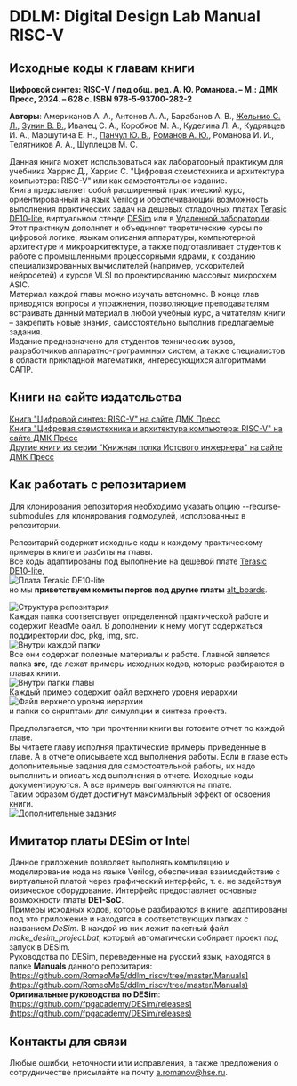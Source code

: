 # DDLM: Digital Design Lab Manual RISC-V

## Исходные коды к главам книги      
**Цифровой синтез: RISC-V / под общ. ред. А. Ю. Романова. – М.: ДМК Пресс, 2024. – 628 с.
ISBN 978-5-93700-282-2**    

**Авторы**: Американов А. А., Антонов А. А., Барабанов А. В., [Жельнио С. Л.](https://github.com/zhelnio "zhelnio"), [Зунин В. В.](https://github.com/vvzunin "vvzunin"), Иванец С. А., Коробков М. А., Куделина Л. А., Кудрявцев И. А., Маршутина Е. Н., [Панчул Ю. В.](https://github.com/yuri-panchul "yuri-panchul"), [Романов А. Ю.](https://github.com/RomeoMe5 "RomeoMe5"), Романова И. И., Телятников А. А., Шуплецов М. С.   

Данная книга может использоваться как лабораторный практикум для учебника Харрис Д., Харрис С. "Цифровая схемотехника и архитектура компьютера: RISC-V" или как самостоятельное издание.   
Книга представляет собой расширенный практический курс, ориентированный на язык Verilog и обеспечивающий возможность выполнения практических задач на дешевых отладочных платах [Terasic DE10-lite](https://www.terasic.com.tw/cgi-bin/page/archive.pl?Language=English&No=1021), виртуальном стенде [DESim](https://github.com/fpgacademy/DESim/releases) или в [Удаленной лаборатории](https://miem.hse.ru/edu/ce/cadsystem/remote_access). Этот практикум дополняет и объединяет теоретические курсы по цифровой логике, языкам описания аппаратуры, компьютерной архитектуре и микроархитектуре, а также подготавливает студентов к работе с промышленными процессорными ядрами, к созданию специализированных вычислителей (например, ускорителей нейросетей) и курсов VLSI по проектированию массовых микросхем ASIC.      
Материал каждой главы можно изучать автономно. В конце глав приводятся вопросы и упражнения, позволяющие преподавателям встраивать данный материал в любой учебный курс, а читателям книги – закрепить новые знания, самостоятельно выполнив предлагаемые задания.     
Издание предназначено для студентов технических вузов, разработчиков аппаратно-программных систем, а также специалистов в области прикладной математики, интересующихся алгоритмами САПР.

## Книги на сайте издательства   
<!-- Обновить ссылку на книгу в DMK Press -->    
[Книга "Цифровой синтез: RISC-V" на сайте ДМК Пресс](https://dmkpress.com/catalog/electronics/circuit_design/978-5-93700-282-2/)      
[Книга "Цифровая схемотехника и архитектура компьютера: RISC-V" на сайте ДМК Пресс](https://dmkpress.com/catalog/electronics/circuit_design/978-5-97060-961-3/)      
[Другие книги из серии "Книжная полка Истового инжернера" на сайте ДМК Пресс](https://dmkpress.com/content/authors/5560386/)     

## Как работать с репозитарием

Для клонирования репозитория необходимо указать опцию --recurse-submodules для клонирования подмодулей, исползованных в репозитории.

Репозитарий содержит исходные коды к каждому практическому примеры в книге и разбиты на главы.      
Все коды адаптированы под выполнение на дешевой плате [Terasic DE10-lite](https://www.terasic.com.tw/cgi-bin/page/archive.pl?Language=English&No=1021),     
![Плата Terasic DE10-lite](img/de10-lite.png)      
но мы **приветствуем комиты портов под другие платы** [alt_boards](https://github.com/RomeoMe5/ddlm_riscv/tree/master/alt_boards "Альтернативные платы").         

![Структура репозитария](img/repo_tree.png)       
Каждая папка соответствует определенной практической работе и содержит ReadMe файл. В дополнении к нему могут содержаться поддиректории doc, pkg, img, src.         
![Внутри каждой папки](img/repo_dir.png)      
Все они содержат полезные материалы к работе. Главной является папка **src**, где лежат примеры исходных кодов, которые разбираются в главах книги.     
![Внутри папки главы](img/repo_lab6_tree.png)      
Каждый пример содержит файл верхнего уровня иерархии        
![Файл верхнего уровня иерархии](img/repo_lab6_top_level_entity.png)       
и папки со скриптами для симуляции и синтеза проекта.       

Предполагается, что при прочтении книги вы готовите отчет по каждой главе.      
Вы читаете главу исполняя практические примеры приведенные в главе. А в отчете описываете ход выполнения работы. Если в главе есть дополнительные задания для самостоятельной работы, их надо выполнить и описать ход выполнения в отчете.  Исходные коды документируются. А все примеры выполняются на плате.           
Таким образом будет достигнут максимальный эффект от освоения книги.        
![Дополнительные задания](img/repo_dop_zad.png)

## Имитатор платы DESim от Intel
Данное приложение позволяет выполнять компиляцию и моделирование кода на языке Verilog, обеспечивая взаимодействие с виртуальной платой через графический интерфейс, т. е. не задействуя физическое оборудование. Интерфейс предоставляет основные возможности платы **DE1-SoC**.   
Примеры исходных кодов, которые разбираются в книге, адаптированы под это приложение и находятся в соответствующих папках с названием *DeSim*. В каждой из них лежит пакетный файл *make_desim_project.bat*, который автоматически собирает проект под запуск в DESim.    
Руководства по DESim, переведенные на русский язык, находятся в папке **Manuals** данного репозитария:    
[https://github.com/RomeoMe5/ddlm_riscv/tree/master/Manuals](https://github.com/RomeoMe5/ddlm_riscv/tree/master/Manuals)   
**Оригинальные руководства по DESim**: [https://github.com/fpgacademy/DESim/releases](https://github.com/fpgacademy/DESim/releases)

## Контакты для связи
Любые ошибки, неточности или исправления, а также предложения о сотрудничестве присылайте на почту [a.romanov@hse.ru](https://github.com/RomeoMe5 "Александр Романов").
